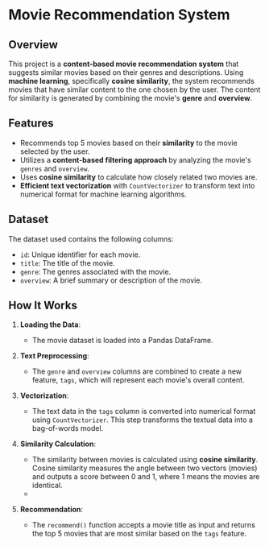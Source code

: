 # Movie Recommendation System

## Overview

This project is a **content-based movie recommendation system** that suggests similar movies based on their genres and descriptions. Using **machine learning**, specifically **cosine similarity**, the system recommends movies that have similar content to the one chosen by the user. The content for similarity is generated by combining the movie's **genre** and **overview**.

## Features

- Recommends top 5 movies based on their **similarity** to the movie selected by the user.
- Utilizes a **content-based filtering approach** by analyzing the movie's `genres` and `overview`.
- Uses **cosine similarity** to calculate how closely related two movies are.
- **Efficient text vectorization** with `CountVectorizer` to transform text into numerical format for machine learning algorithms.
  
## Dataset

The dataset used contains the following columns:
- `id`: Unique identifier for each movie.
- `title`: The title of the movie.
- `genre`: The genres associated with the movie.
- `overview`: A brief summary or description of the movie.


## How It Works

1. **Loading the Data**:
    - The movie dataset is loaded into a Pandas DataFrame.

2. **Text Preprocessing**:
    - The `genre` and `overview` columns are combined to create a new feature, `tags`, which will represent each movie's overall content.

3. **Vectorization**:
    - The text data in the `tags` column is converted into numerical format using `CountVectorizer`. This step transforms the textual data into a bag-of-words model.

4. **Similarity Calculation**:
    - The similarity between movies is calculated using **cosine similarity**. Cosine similarity measures the angle between two vectors (movies) and outputs a score between 0 and 1, where 1 means the movies are identical.
    - 
5. **Recommendation**:
    - The `recommend()` function accepts a movie title as input and returns the top 5 movies that are most similar based on the `tags` feature.

